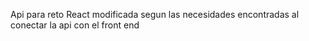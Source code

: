 Api para reto React modificada segun las necesidades encontradas al conectar la api con el front end